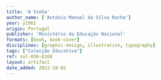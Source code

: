 ```yaml
---
title: 'A Vinha'
author_name: ['António Manuel da Silva Rocha']
year: y1961
origin: Portugal
publisher: 'Ministério da Educação Nacional'
formats: [book, book-cover]
disciplines: [graphic-design, illustration, typography]
tags: ["Colecção Educativa"]
ref: sol-030-0168
layout: artifact
date_added: 2022-10-02
---
```

